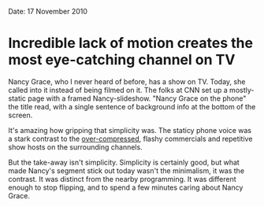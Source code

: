 Date: 17 November 2010

# Incredible lack of motion creates the most eye-catching channel on TV

Nancy Grace, who I never heard of before, has a show on TV. Today, she called
into it instead of being filmed on it. The folks at CNN set up a mostly-static
page with a framed Nancy-slideshow. "Nancy Grace on the phone" the title read,
with a single sentence of background info at the bottom of the screen.

It's amazing how gripping that simplicity was. The staticy phone voice was a
stark contrast to the [over-compressed][13], flashy commercials and repetitive
show hosts on the surrounding channels.

   [13]: http://en.wikipedia.org/wiki/Dynamic_range_compression#Marketing

But the take-away isn't simplicity. Simplicity is certainly good, but what
made Nancy's segment stick out today wasn't the minimalism, it was the
contrast. It was distinct from the nearby programming. It was different enough
to stop flipping, and to spend a few minutes caring about Nancy Grace.
